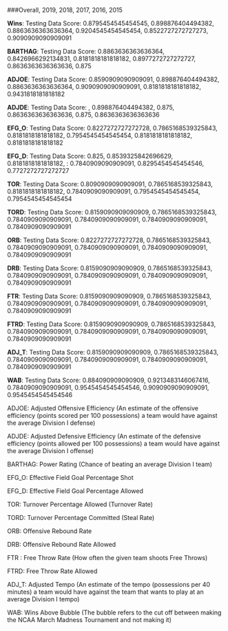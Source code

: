 ###Overall, 2019, 2018, 2017, 2016, 2015

**Wins**: Testing Data Score: 0.8795454545454545,  0.898876404494382, 0.8863636363636364,  0.9204545454545454, 0.8522727272727273,  0.9090909090909091

**BARTHAG**: Testing Data Score: 0.8863636363636364, 0.8426966292134831, 0.8181818181818182,  0.8977272727272727,  0.8636363636363636,  0.875
            
**ADJOE**: Testing Data Score: 0.8590909090909091, 0.898876404494382, 0.8863636363636364,  0.9090909090909091, 0.8181818181818182, 0.9431818181818182
            
**ADJDE**: Testing Data Score:                     , 0.898876404494382, 0.875, 0.8636363636363636, 0.875, 0.8636363636363636

**EFG_O**: Testing Data Score: 0.8227272727272728, 0.7865168539325843, 0.8181818181818182, 0.7954545454545454, 0.8181818181818182, 0.8181818181818182
            
**EFG_D**: Testing Data Score: 0.825, 0.8539325842696629, 0.8181818181818182, : 0.7840909090909091,  0.8295454545454546,  0.7727272727272727
            
**TOR**: Testing Data Score: 0.8090909090909091, 0.7865168539325843,  0.8181818181818182, 0.7840909090909091, 0.7954545454545454, 0.7954545454545454
            
**TORD**: Testing Data Score: 0.8159090909090909, 0.7865168539325843,  0.7840909090909091, 0.7840909090909091, 0.7840909090909091,  0.7840909090909091
            
**ORB**: Testing Data Score: 0.8227272727272728, 0.7865168539325843,  0.7840909090909091, 0.7840909090909091,  0.7840909090909091, 0.7840909090909091
            
**DRB**: Testing Data Score: 0.8159090909090909, 0.7865168539325843,  0.7840909090909091,  0.7840909090909091,  0.7840909090909091, 0.7840909090909091
            
**FTR**: Testing Data Score: 0.8159090909090909, 0.7865168539325843, 0.7840909090909091, 0.7840909090909091,  0.7840909090909091, 0.7840909090909091
            
**FTRD**: Testing Data Score: 0.8159090909090909,  0.7865168539325843,  0.7840909090909091, 0.7840909090909091,  0.7840909090909091,  0.7840909090909091
            
**ADJ_T**: Testing Data Score: 0.8159090909090909,  0.7865168539325843,  0.7840909090909091, 0.7840909090909091,  0.7840909090909091,  0.7840909090909091
            
**WAB**: Testing Data Score: 0.884090909090909, 0.9213483146067416, 0.7840909090909091, 0.9545454545454546, 0.9090909090909091,  0.9545454545454546



ADJOE: Adjusted Offensive Efficiency (An estimate of the offensive efficiency (points scored per 100 possessions) a team would have against the average Division I defense)

ADJDE: Adjusted Defensive Efficiency (An estimate of the defensive efficiency (points allowed per 100 possessions) a team would have against the average Division I offense)

BARTHAG: Power Rating (Chance of beating an average Division I team)

EFG_O: Effective Field Goal Percentage Shot

EFG_D: Effective Field Goal Percentage Allowed

TOR: Turnover Percentage Allowed (Turnover Rate)

TORD: Turnover Percentage Committed (Steal Rate)

ORB: Offensive Rebound Rate

DRB: Offensive Rebound Rate Allowed

FTR : Free Throw Rate (How often the given team shoots Free Throws)

FTRD: Free Throw Rate Allowed

ADJ_T: Adjusted Tempo (An estimate of the tempo (possessions per 40 minutes) a team would have against the team that wants to play at an average Division I tempo)

WAB: Wins Above Bubble (The bubble refers to the cut off between making the NCAA March Madness Tournament and not making it)


